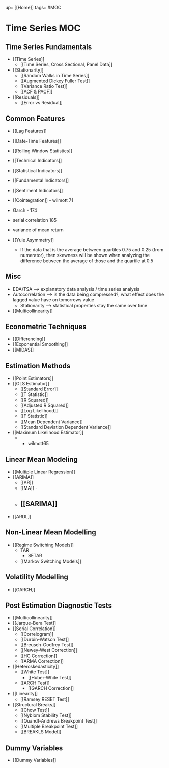 up:: [[Home]]
tags:: #MOC
# Time Series MOC
## Time Series Fundamentals 
- [[Time Series]]
	- [[Time Series, Cross Sectional, Panel Data]]
- [[Stationarity]]
	- [[Random Walks in Time Series]]
	- [[Augmented Dickey Fuller Test]]
	- [[Variance Ratio Test]]
	- [[ACF & PACF]] 
- [[Residuals]]
	- [[Error vs Residual]]
## Common Features
- [[Lag Features]]
- [[Date-Time Features]]
- [[Rolling Window Statistics]]
- [[Technical Indicators]]
- [[Statistical Indicators]]
- [[Fundamental Indicators]]
- [[Sentiment Indicators]]



- [[Cointegration]] - wilmott 71
- Garch - 174
- serial correlation 185
- variance of mean return
- [[Yule Asymmetry]]
	- If the data that is the average between quartiles 0.75 and 0.25 (from numerator), then skewness will be shown when analyzing the difference between the average of those and the quartile at 0.5
## Misc
- EDA/TSA --> explanatory data analysis / time series analysis
- Autocorrelation --> is the data being compressed?, what effect does the lagged value have on tomorrows value
	- Stationarity --> statistical properties stay the same over time
- [[Multicollinearity]]
## Econometric Techniques
- [[Differencing]]
- [[Exponential Smoothing]]
- [[MIDAS]]
## Estimation Methods
- [[Point Estimators]]
- [[OLS Estimator]]
	- [[Standard Error]]
	- [[T Statistic]]
	- [[R Squared]]
	- [[Adjusted R Squared]]
	- [[Log Likelihood]]
	- [[F Statistic]]
	- [[Mean Dependent Variance]]
	- [[Standard Deviation Dependent Variance]]
- [[Maximum Likelihood Estimator]]
	- - wilmott65
## Linear Mean Modeling
- [[Multiple Linear Regression]]
- [[ARIMA]] 
	- [[AR]]
	- [[MA]] - 
	- [[SARIMA]]
		- 
- [[ARDL]]
## Non-Linear Mean Modelling
- [[Regime Switching Models]]
	- TAR
		- SETAR
	- [[Markov Switching Models]]
## Volatility Modelling
- [[GARCH]]
## Post Estimation Diagnostic Tests
- [[Multicollinearity]]
- [[Jarque-Bera Test]]
- [[Serial Correlation]]
	- [[Correlogram]]
	- [[Durbin-Watson Test]]
	- [[Breusch-Godfrey Test]]
	- [[Newey-West Correction]]
	- [[HC Correction]]
	- [[ARMA Correction]]
- [[Heteroskedasticity]]
	- [[White Test]]
		- [[Huber-White Test]]
	- [[ARCH Test]]
		- [[GARCH Correction]]
- [[Linearity]]
	- [[Ramsey RESET Test]]
- [[Structural Breaks]]
	- [[Chow Test]]
	- [[Nyblom Stability Test]]
	- [[Quandt-Andrews Breakpoint Test]]
	- [[Multiple Breakpoint Test]]
	- [[BREAKLS Model]]
## Dummy Variables
- [[Dummy Variables]]
